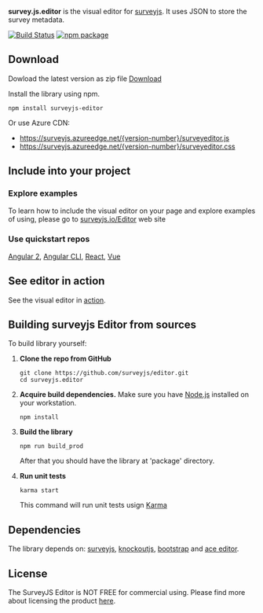 **survey.js.editor** is the visual editor for [surveyjs](https://github.com/surveyjs/surveyjs). It uses JSON to store the survey metadata.

[![Build Status](https://travis-ci.org/surveyjs/editor.svg?branch=master)](https://travis-ci.org/surveyjs/editor) 
[![npm package](https://badge.fury.io/js/surveyjs-editor.svg)](https://www.npmjs.com/package/surveyjs-editor)

## Download
Dowload the latest version as zip file [Download](https://github.com/surveyjs/editor/releases)

Install the library using npm.
```
npm install surveyjs-editor
```

Or use Azure CDN:
* https://surveyjs.azureedge.net/{version-number}/surveyeditor.js
* https://surveyjs.azureedge.net/{version-number}/surveyeditor.css

## Include into your project
### Explore examples
To learn how to include the visual editor on your page and explore examples of using, please go to [surveyjs.io/Editor](http://surveyjs.io/Editor) web site
### Use quickstart repos
[Angular 2](https://github.com/surveyjs/surveyjs_angular_quickstart), [Angular CLI](https://github.com/surveyjs/surveyjs_angular_cli), [React](https://github.com/surveyjs/surveyjs_react_quickstart), [Vue](https://github.com/surveyjs/surveyjs_vue_quickstart)

## See editor in action
See the visual editor in [action](http://surveyjs.io/Editor/Editor/).

## Building surveyjs Editor from sources

To build library yourself:

 1. **Clone the repo from GitHub**  
	```
	git clone https://github.com/surveyjs/editor.git
	cd surveyjs.editor
	```

 2. **Acquire build dependencies.** Make sure you have [Node.js](http://nodejs.org/) installed on your workstation. 
	```
	npm install
	```

 3. **Build the library**
	```
	npm run build_prod
	```
	After that you should have the library at 'package' directory.

 4. **Run unit tests**
	```
	karma start
	```
	This command will run unit tests usign [Karma](https://karma-runner.github.io/0.13/index.html)


## Dependencies
 The library depends on: [surveyjs](http://surveyjs.io/Library/), [knockoutjs](http://knockoutjs.com), [bootstrap](http://getbootstrap.com) and [ace editor](https://ace.c9.io/).

## License
The SurveyJS Editor is NOT FREE for commercial using. Please find more about licensing the product [here](http://surveyjs.io/Licenses).
